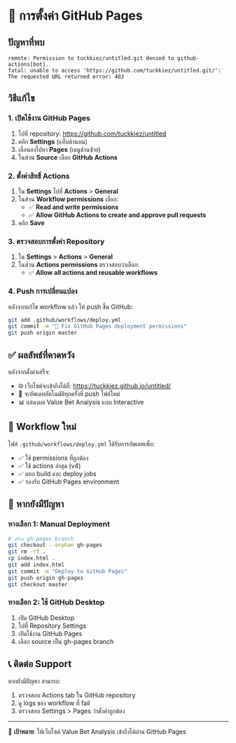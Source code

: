 # 🚀 การตั้งค่า GitHub Pages

## ปัญหาที่พบ
```
remote: Permission to tuckkiez/untitled.git denied to github-actions[bot].
fatal: unable to access 'https://github.com/tuckkiez/untitled.git/': The requested URL returned error: 403
```

## วิธีแก้ไข

### 1. เปิดใช้งาน GitHub Pages
1. ไปที่ repository: https://github.com/tuckkiez/untitled
2. คลิก **Settings** (แท็บด้านบน)
3. เลื่อนลงไปหา **Pages** (เมนูด้านซ้าย)
4. ในส่วน **Source** เลือก **GitHub Actions**

### 2. ตั้งค่าสิทธิ์ Actions
1. ใน **Settings** ไปที่ **Actions** > **General**
2. ในส่วน **Workflow permissions** เลือก:
   - ✅ **Read and write permissions**
   - ✅ **Allow GitHub Actions to create and approve pull requests**
3. คลิก **Save**

### 3. ตรวจสอบการตั้งค่า Repository
1. ใน **Settings** > **Actions** > **General**
2. ในส่วน **Actions permissions** ตรวจสอบว่าเลือก:
   - ✅ **Allow all actions and reusable workflows**

### 4. Push การเปลี่ยนแปลง
หลังจากแก้ไข workflow แล้ว ให้ push ขึ้น GitHub:

```bash
git add .github/workflows/deploy.yml
git commit -m "🔧 Fix GitHub Pages deployment permissions"
git push origin master
```

## ✅ ผลลัพธ์ที่คาดหวัง

หลังจากตั้งค่าเสร็จ:
- 🌐 เว็บไซต์จะเข้าถึงได้ที่: https://tuckkiez.github.io/untitled/
- 🔄 จะอัพเดทอัตโนมัติทุกครั้งที่ push ไฟล์ใหม่
- 📊 แสดงผล Value Bet Analysis แบบ Interactive

## 🔧 Workflow ใหม่

ไฟล์ `.github/workflows/deploy.yml` ได้รับการอัพเดทเพื่อ:
- ✅ ใช้ permissions ที่ถูกต้อง
- ✅ ใช้ actions ล่าสุด (v4)
- ✅ แยก build และ deploy jobs
- ✅ รองรับ GitHub Pages environment

## 🚨 หากยังมีปัญหา

### ทางเลือก 1: Manual Deployment
```bash
# สร้าง gh-pages branch
git checkout --orphan gh-pages
git rm -rf .
cp index.html .
git add index.html
git commit -m "Deploy to GitHub Pages"
git push origin gh-pages
git checkout master
```

### ทางเลือก 2: ใช้ GitHub Desktop
1. เปิด GitHub Desktop
2. ไปที่ Repository Settings
3. เปิดใช้งาน GitHub Pages
4. เลือก source เป็น gh-pages branch

## 📞 ติดต่อ Support
หากยังมีปัญหา สามารถ:
1. ตรวจสอบ Actions tab ใน GitHub repository
2. ดู logs ของ workflow ที่ fail
3. ตรวจสอบ Settings > Pages ว่าตั้งค่าถูกต้อง

---

🎯 **เป้าหมาย**: ให้เว็บไซต์ Value Bet Analysis เข้าถึงได้ผ่าน GitHub Pages
